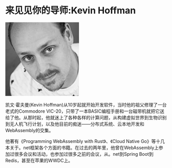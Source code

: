 # 来见见你的导师:Kevin Hoffman

![Kevin Hoffman](../static/image/Kevin_Hoffman.png)

凯文·霍夫曼(Kevin Hoffman)从10岁起就开始开发软件，当时他的祖父修理了一台老式的Commodore VIC-20，只带了一本BASIC编程手册和一台磁带机就把它送给了他。从那时起，他就迷上了各种各样的计算问题，从构建虚拟世界到生物识别到无人机飞行计划，以及他目前的痴迷——分布式系统、云本地开发和WebAssembly的交集。

他著有《Programming WebAssembly with Rust》、《Cloud Native Go》等十几本关于。net框架各个方面的书籍。在过去的两年里，他曾在WebAssembly上参加过很多会议和活动，也参加过很多之前的会议，从。net到Spring Boot到Redis，甚至在苹果的WWDC上。